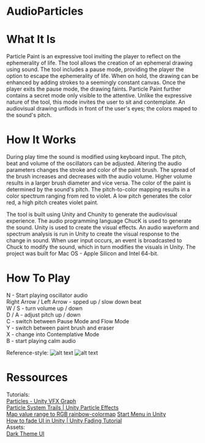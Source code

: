 # AudioParticles
 
# What It Is
Particle Paint is an expressive tool inviting the player to reflect on the ephemerality of life. The tool allows the creation of an ephemeral drawing using sound.
The tool includes a pause mode, providing the player the option to escape the ephemerality of life. When on hold, the drawing can be enhanced by adding strokes to a seemingly constant canvas. Once the player exits the pause mode, the drawing faints.
Particle Paint further contains a secret mode only visible to the attentive. Unlike the expressive nature of the tool, this mode invites the user to sit and contemplate. An audiovisual drawing unflods in front of the user's eyes; the colors maped to the sound's pitch.

# How It Works
During play time the sound is modified using keyboard input. The pitch, beat and volume of the oscillators can be adjusted. Altering the audio parameters changes the stroke and color of the paint brush. The spread of the brush increases and decreases with the audio volume. Higher volume results in a larger brush diameter and vice versa. The color of the paint is determined by the sound's pitch. The pitch-to-color mapping results in a color spectrum ranging from red to violet. A low pitch generates the color red, a high pitch creates violet paint.

The tool is built using Unity and Chunity to generate the audiovisual experience. The audio programming language ChucK is used to generate the sound. Unity is used to create the visual effects. An audio waveform and spectrum analysis is run in Unity to create the visual response to the change in sound. When user input occurs, an event is broadcasted to Chuck to modify the sound, which in turn modifies the visuals in Unity. The project was built for Mac OS - Apple Silicon and Intel 64-bit.

# How To Play
N - Start playing oscillator audio  
Right Arrow / Left Arrow - spped up / slow down beat  
W / S - turn volume up / down  
D / A - adjust pitch up / down  
C - switch between Pause Mode and Flow Mode  
Y - switch between paint brush and eraser  
X - change into Contemplative Mode  
B - start playing calm audio  

Reference-style: 
![alt text][img1]
![alt text][img2]

[img1]: https://github.com/lau-schuetz/AudioParticles/Images/ephemeralMode
[img2]: https://github.com/lau-schuetz/AudioParticles/Images/secretMode2

# Ressources
Tutorials:  
[Particles - Unity VFX Graph](https://www.youtube.com/watch?v=FvZNVQuLDjI)   
[Particle System Trails | Unity Particle Effects](https://www.youtube.com/watch?v=agr-QEsYwD0)  
[Map value range to RGB rainbow-colormap](https://stackoverflow.com/questions/37876316/map-value-range-to-rainbow-colormap)
[Start Menu in Unity](https://www.youtube.com/watch?v=zc8ac_qUXQY)  
[How to fade UI in Unity | Unity Fading Tutorial](https://www.youtube.com/watch?v=tF9RMjF9wDc)  
Assets:  
[Dark Theme UI](https://assetstore.unity.com/packages/2d/gui/dark-theme-ui-199010)  
